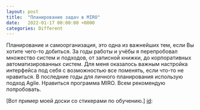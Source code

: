 ```yaml
---
layout: post
title:  "Планирование задач в MIRO"
date:   2022-01-17 00:00:00 +0000
categories: Different
---
```

[id]: https://github.com/NikLaz25/Different-tasks/blob/main/Miro_1.PNG

Планирование и самоорганизация, это одна из важнейших тем, если Вы хотите чего-то добиться.
За годы работы и учёбы я перепробовал множество систем и подходов, от записной книжки, до корпоративных автоматизированных систем.
Для меня оказалось важным настройка интерфейса под себя с возможностью все поменять, если что-то не нравиться. В последние годы для личного планирования использую подход Agile. Нравиться программа MIRO. Всем рекомендую попробовать.

[Вот пример моей доски со стикерами по обучению.] [id]:
